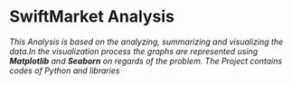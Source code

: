 # SwiftMarket Analysis
_This Analysis is based on the analyzing, summarizing and visualizing the data.In the visualization process the graphs are represented using __Matplotlib__ and __Seaborn__ on regards of the problem.
The Project contains codes of Python and libraries_
